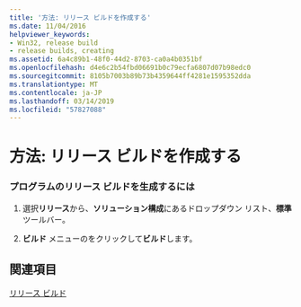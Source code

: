 ```yaml
---
title: '方法: リリース ビルドを作成する'
ms.date: 11/04/2016
helpviewer_keywords:
- Win32, release build
- release builds, creating
ms.assetid: 6a4c89b1-48f0-44d2-8703-ca0a4b0351bf
ms.openlocfilehash: d4e6c2b54fbd06691b0c79ecfa6807d07b98edc0
ms.sourcegitcommit: 8105b7003b89b73b4359644ff4281e1595352dda
ms.translationtype: MT
ms.contentlocale: ja-JP
ms.lasthandoff: 03/14/2019
ms.locfileid: "57827088"
---
```

# <a name="how-to-create-a-release-build"></a>方法: リリース ビルドを作成する

### <a name="to-generate-a-release-build-of-your-program"></a>プログラムのリリース ビルドを生成するには

1. 選択**リリース**から、**ソリューション構成**にあるドロップダウン リスト、**標準**ツールバー。

1. **ビルド** メニューのをクリックして**ビルド**します。

## <a name="see-also"></a>関連項目

[リリース ビルド](release-builds.md)
